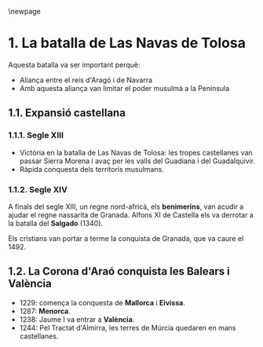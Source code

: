 \newpage

# 1. La batalla de Las Navas de Tolosa #

Aquesta batalla va ser important perquè:

- Aliança entre el reis d'Aragó i de Navarra
- Amb aquesta aliança van limitar el poder musulmà a la Península

## 1.1. Expansió castellana ##

### 1.1.1. Segle XIII ###

- Victòria en la batalla de Las Navas de Tolosa: les tropes castellanes van passar Sierra Morena i avaç per les valls del Guadiana i del Guadalquivir.
- Ràpida conquesta dels territoris musulmans.

### 1.1.2. Segle XIV ###

A finals del segle XIII, un regne nord-africà, els **benimerins**, van acudir a ajudar el regne nassarita de Granada. Alfons XI de Castella els va derrotar a la batalla del **Salgado** (1340).

Els cristians van portar a terme la conquista de Granada, que va caure el 1492.

## 1.2. La Corona d'Araó conquista les Balears i València ##

- 1229: comença la conquesta de **Mallorca** i **Eivissa**.
- 1287: **Menorca**.
- 1238: Jaume I va entrar a **València**.
- 1244: Pel Tractat d'Almirra, les terres de Múrcia quedaren en mans castellanes.

